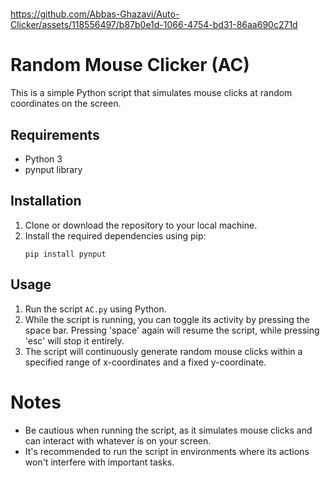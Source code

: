 #
https://github.com/Abbas-Ghazavi/Auto-Clicker/assets/118556497/b87b0e1d-1066-4754-bd31-86aa690c271d
#
# Random Mouse Clicker (AC)

This is a simple Python script that simulates mouse clicks at random coordinates on the screen.

## Requirements
- Python 3
- pynput library

## Installation
1. Clone or download the repository to your local machine.
2. Install the required dependencies using pip:
    ```
    pip install pynput
    ```
    
## Usage
1. Run the script `AC.py` using Python.
2. While the script is running, you can toggle its activity by pressing the space bar. Pressing 'space' again will resume the script, while pressing 'esc' will stop it entirely.
3. The script will continuously generate random mouse clicks within a specified range of x-coordinates and a fixed y-coordinate.

# Notes
- Be cautious when running the script, as it simulates mouse clicks and can interact with whatever is on your screen.
- It's recommended to run the script in environments where its actions won't interfere with important tasks.




